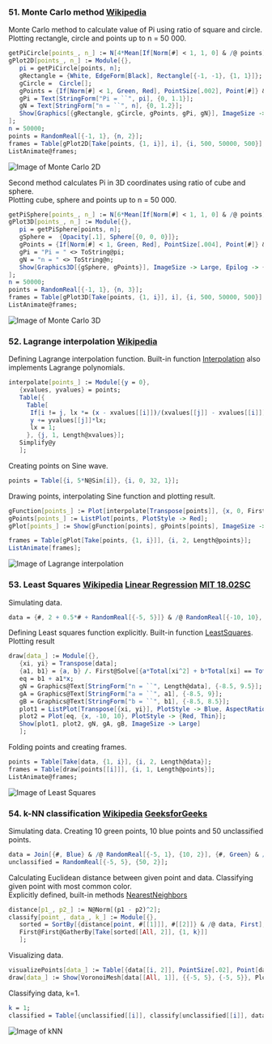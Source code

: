 ### 51. Monte Carlo method [Wikipedia](https://en.wikipedia.org/wiki/Monte_Carlo_method)

Monte Carlo method to calculate value of Pi using ratio of square and circle.  
Plotting rectangle, circle and points up to n = 50 000.
```mathematica
getPiCircle[points_, n_] := N[4*Mean[If[Norm[#] < 1, 1, 0] & /@ points], 5];
gPlot2D[points_, n_] := Module[{},
   pi = getPiCircle[points, n];
   gRectangle = {White, EdgeForm[Black], Rectangle[{-1, -1}, {1, 1}]};
   gCircle =  Circle[];
   gPoints = {If[Norm[#] < 1, Green, Red], PointSize[.002], Point[#]} & /@ points;
   gPi = Text[StringForm["Pi = ``", pi], {0, 1.1}];
   gN = Text[StringForm["n = ``", n], {0, 1.2}];
   Show[Graphics[{gRectangle, gCircle, gPoints, gPi, gN}], ImageSize -> Large]
];
n = 50000;
points = RandomReal[{-1, 1}, {n, 2}];
frames = Table[gPlot2D[Take[points, {1, i}], i], {i, 500, 50000, 500}];
ListAnimate@frames;
```
![Image of Monte Carlo 2D](/img/51.1.MonteCarlo.gif)

Second method calculates Pi in 3D coordinates using ratio of cube and sphere.  
Plotting cube, sphere and points up to n = 50 000.
```mathematica
getPiSphere[points_, n_] := N[6*Mean[If[Norm[#] < 1, 1, 0] & /@ points], 5];
gPlot3D[points_, n_] := Module[{},
   pi = getPiSphere[points, n];
   gSphere =  {Opacity[.1], Sphere[{0, 0, 0}]};
   gPoints = {If[Norm[#] < 1, Green, Red], PointSize[.004], Point[#]} & /@ points;
   gPi = "Pi = " <> ToString@pi;
   gN = "n = " <> ToString@n;
   Show[Graphics3D[{gSphere, gPoints}], ImageSize -> Large, Epilog -> {Inset[gN, {.02, 0.99}], Inset[gPi, {.02, 0.96}]}]
];
n = 50000;
points = RandomReal[{-1, 1}, {n, 3}];
frames = Table[gPlot3D[Take[points, {1, i}], i], {i, 500, 50000, 500}];
ListAnimate@frames;
```
![Image of Monte Carlo 3D](/img/51.2.MonteCarlo.gif)

### 52. Lagrange interpolation [Wikipedia](https://en.wikipedia.org/wiki/Lagrange_polynomial)

Defining Lagrange interpolation function. Built-in function [Interpolation](http://reference.wolfram.com/language/ref/Interpolation.html) also implements Lagrange polynomials.  
```mathematica
interpolate[points_] := Module[{y = 0},
   {xvalues, yvalues} = points;
   Table[{
     Table[
      If[i != j, lx *= (x - xvalues[[i]])/(xvalues[[j]] - xvalues[[i]])], {i, 1, Length@xvalues}];
      y += yvalues[[j]]*lx;
      lx = 1;
     }, {j, 1, Length@xvalues}];
   Simplify@y
   ];
```

Creating points on Sine wave.
```mathematica
points = Table[{i, 5*N@Sin[i]}, {i, 0, 32, 1}];
```

Drawing points, interpolating Sine function and plotting result.
```mathematica
gFunction[points_] := Plot[interpolate[Transpose[points]], {x, 0, First@Last@points}, AspectRatio -> Automatic, PlotRange -> {{0, 10*Pi}, {-6, 6}}, Ticks -> {Table[t, {t, 0, 10*Pi, Pi}], {-10, -5, 0, 5, 10}}];
gPoints[points_] := ListPlot[points, PlotStyle -> Red];
gPlot[points_] := Show[gFunction[points], gPoints[points], ImageSize -> Large];

frames = Table[gPlot[Take[points, {1, i}]], {i, 2, Length@points}];
ListAnimate[frames];
```

![Image of Lagrange interpolation](/img/52.LagrangeInterpolation.gif)

### 53. Least Squares [Wikipedia](https://en.wikipedia.org/wiki/Least_squares) [Linear Regression](https://en.wikipedia.org/wiki/Linear_regression) [MIT 18.02SC](https://www.youtube.com/watch?v=YwZYSTQs-Hk)

Simulating data.
```mathematica
data = {#, 2 + 0.5*# + RandomReal[{-5, 5}]} & /@ RandomReal[{-10, 10}, 100];
```

Defining Least squares function explicitly. Built-in function [LeastSquares](http://reference.wolfram.com/language/ref/LeastSquares.html).  
Plotting result
```mathematica
draw[data_] := Module[{},
   {xi, yi} = Transpose[data];
   {a1, b1} = {a, b} /. First@Solve[{a*Total[xi^2] + b*Total[xi] == Total[xi*yi], a*Total[xi] + b*Length[xi] == Total[yi]}, {a, b}];
   eq = b1 + a1*x;
   gN = Graphics@Text[StringForm["n = ``", Length@data], {-8.5, 9.5}];
   gA = Graphics@Text[StringForm["a = ``", a1], {-8.5, 9}];
   gB = Graphics@Text[StringForm["b = ``", b1], {-8.5, 8.5}];
   plot1 = ListPlot[Transpose[{xi, yi}], PlotStyle -> Blue, AspectRatio -> Automatic, PlotRange -> {{-10, 10}, {-10, 10}}];
   plot2 = Plot[eq, {x, -10, 10}, PlotStyle -> {Red, Thin}];
   Show[plot1, plot2, gN, gA, gB, ImageSize -> Large]
   ];
```

Folding points and creating frames.
```mathematica
points = Table[Take[data, {1, i}], {i, 2, Length@data}];
frames = Table[draw[points[[i]]], {i, 1, Length@points}];
ListAnimate@frames;
```

![Image of Least Squares](/img/53.LeastSquares.gif)

### 54. k-NN classification [Wikipedia](https://en.wikipedia.org/wiki/K-nearest_neighbors_algorithm) [GeeksforGeeks](https://www.youtube.com/watch?v=odqIu23OSbs)

Simulating data. Creating 10 green points, 10 blue points and 50 unclassified points.
```mathematica
data = Join[{#, Blue} & /@ RandomReal[{-5, 1}, {10, 2}], {#, Green} & /@ RandomReal[{-1, 5}, {10, 2}]];
unclassified = RandomReal[{-5, 5}, {50, 2}];
```

Calculating Euclidean distance between given point and data. Classifying given point with most common color.  
Explicitly defined, built-in methods [NearestNeighbors](http://reference.wolfram.com/language/ref/method/NearestNeighbors.html)
```mathematica
distance[p1_, p2_] := N@Norm[(p1 - p2)^2];
classify[point_, data_, k_] := Module[{},
   sorted = SortBy[{distance[point, #[[1]]], #[[2]]} & /@ data, First];
   First@First@GatherBy[Take[sorted[[All, 2]], {1, k}]]
   ];
```

Visualizing data.
```mathematica
visualizePoints[data_] := Table[{data[[i, 2]], PointSize[.02], Point[data[[i, 1]]]}, {i, 1, Length@data}];
draw[data_] := Show[VoronoiMesh[data[[All, 1]], {{-5, 5}, {-5, 5}}, PlotTheme -> "Monochrome"], Graphics[visualizePoints[data]], ImageSize -> Large];
```

Classifying data, k=1.
```mathematica
k = 1;
classified = Table[{unclassified[[i]], classify[unclassified[[i]], data, k]}, {i,1, Length@unclassified}];
```

![Image of kNN](/img/54.kNN.gif)
